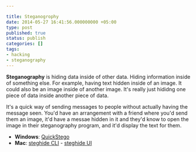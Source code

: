 ```yaml
---

title: Steganogrophy
date: 2014-05-27 16:41:56.000000000 +05:00
type: post
published: true
status: publish
categories: []
tags:
- hacking
- steganography
---
```

**Steganography** is hiding data inside of other data. Hiding information inside of something else. For example, having text hidden inside of an image. It could also be an image inside of another image. It's really just hididng one piece of data inside another piece of data.

It's a quick way of sending messages to people without actually having the message seen. You'd have an arrangement with a friend where you'd send them an image, it'd have a messae hidden in it and they'd know to open the image in their steganography program, and it'd display the text for them.

- **Windows**: [QuickStego](http://quickcrypto.com/free-steganography-software.html)
- **Mac**: [steghide CLI](http://steghide.sourceforge.net/) - [steghide UI](http://sourceforge.net/projects/steghideui/)

